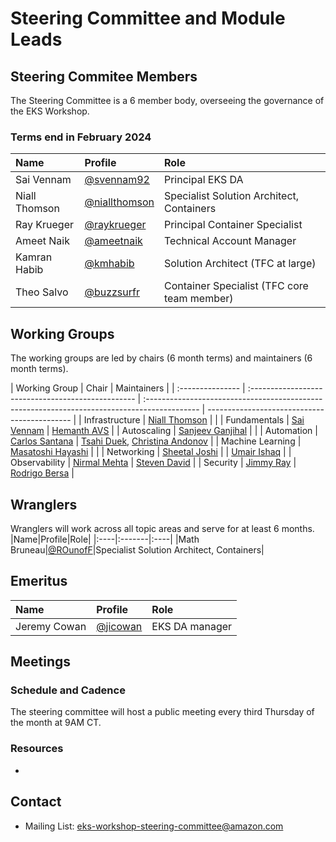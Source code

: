 # Steering Committee and Module Leads

## Steering Commitee Members

The Steering Committee is a 6 member body, overseeing the governance of the EKS Workshop.

### Terms end in February 2024

| Name          | Profile                                          | Role                                        |
| :------------ | :----------------------------------------------- | :------------------------------------------ |
| Sai Vennam    | [@svennam92](https://github.com/svennam92)       | Principal EKS DA                            |
| Niall Thomson | [@niallthomson](https://github.com/niallthomson) | Specialist Solution Architect, Containers   |
| Ray Krueger   | [@raykrueger](https://github.com/raykrueger)     | Principal Container Specialist              |
| Ameet Naik    | [@ameetnaik](https://github.com/ameetnaik)       | Technical Account Manager                   |
| Kamran Habib  | [@kmhabib](https://github.com/kmhabib)           | Solution Architect (TFC at large)           |
| Theo Salvo    | [@buzzsurfr](https://github.com/buzzsurfr)       | Container Specialist (TFC core team member) |

## Working Groups

The working groups are led by chairs (6 month terms) and maintainers (6 month terms).

| Working Group    | Chair                                              | Maintainers                                                                                  |
| :--------------- | :------------------------------------------------- | :------------------------------------------------------------------------------------------- | -------------------------------------------- |
| Infrastructure   | [Niall Thomson](https://github.com/niallthomson)   |                                                                                              |
| Fundamentals     | [Sai Vennam](https://github.com/svennam92)         | [Hemanth AVS](https://github.com/hemanth-avs)                                                |
| Autoscaling      | [Sanjeev Ganjihal](https://github.com/sanjeevrg89) |                                                                                              |
| Automation       | [Carlos Santana](https://github.com/csantanapr)    | [Tsahi Duek](https://github.com/tsahiduek), [Christina Andonov](https://github.com/candonov) |
| Machine Learning | [Masatoshi Hayashi](https://github.com/literalice) |                                                                                              |
| Networking       | [Sheetal Joshi](https://github.com/sheetaljoshi)   |                                                                                              | [Umair Ishaq](https://github.com/umairishaq) |
| Observability    | [Nirmal Mehta](https://github.com/normalfaults)    | [Steven David](https://github.com/StevenDavid)                                               |
| Security         | [Jimmy Ray](https://github.com/jimmyraywv)         | [Rodrigo Bersa](https://github.com/rodrigobersa)                                             |

## Wranglers

Wranglers will work across all topic areas and serve for at least 6 months.
|Name|Profile|Role|
|:----|:-------|:----|
|Math Bruneau|[@ROunofF](https://github.com/ROunofF)|Specialist Solution Architect, Containers|

## Emeritus

| Name         | Profile                                | Role           |
| :----------- | :------------------------------------- | :------------- |
| Jeremy Cowan | [@jicowan](https://github.com/jicowan) | EKS DA manager |

## Meetings

### Schedule and Cadence

The steering committee will host a public meeting every third Thursday of the month at 9AM CT. <!--update with Chime link-->

### Resources

- <!--add links to meeting notes and recordings-->

## Contact

- Mailing List: <eks-workshop-steering-committee@amazon.com>
